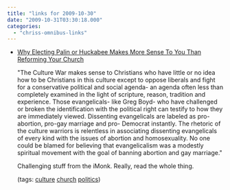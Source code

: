 ```yaml
---
title: "links for 2009-10-30"
date: "2009-10-31T03:30:18.000"
categories: 
  - "chriss-omnibus-links"
---
```


- [Why Electing Palin or Huckabee Makes More Sense To You Than Reforming Your Church](http://www.internetmonk.com/archive/why-electing-palin-or-huckabee-makes-more-sense-to-you-than-reforming-your-church)
    
    "The Culture War makes sense to Christians who have little or no idea how to be Christians in this culture except to oppose liberals and fight for a conservative political and social agenda- an agenda often less than completely examined in the light of scripture, reason, tradition and experience. Those evangelicals- like Greg Boyd- who have challenged or broken the identification with the political right can testify to how they are immediately viewed. Dissenting evangelicals are labeled as pro-abortion, pro-gay marriage and pro- Democrat instantly. The rhetoric of the culture warriors is relentless in associating dissenting evangelicals of every kind with the issues of abortion and homosexuality. No one could be blamed for believing that evangelicalism was a modestly spiritual movement with the goal of banning abortion and gay marriage."
    
    Challenging stuff from the iMonk. Really, read the whole thing.
    
    (tags: [culture](http://delicious.com/hubbsc/culture) [church](http://delicious.com/hubbsc/church) [politics](http://delicious.com/hubbsc/politics))
